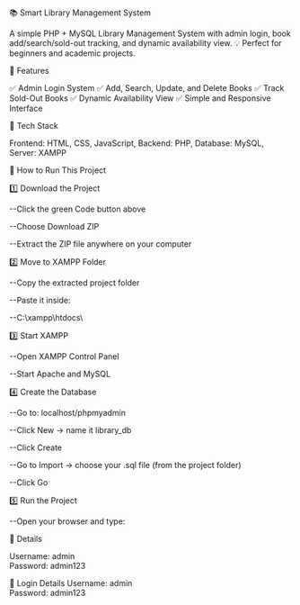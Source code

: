 📚 Smart Library Management System

A simple PHP + MySQL Library Management System with admin login, book add/search/sold-out tracking, and dynamic availability view.
💡 Perfect for beginners and academic projects.

🚀 Features

✅ Admin Login System
✅ Add, Search, Update, and Delete Books
✅ Track Sold-Out Books
✅ Dynamic Availability View
✅ Simple and Responsive Interface

🧠 Tech Stack

Frontend: HTML, CSS, JavaScript, Backend: PHP, Database: MySQL, Server: XAMPP


🧾 How to Run This Project

1️⃣ Download the Project

--Click the green Code button above

--Choose Download ZIP

--Extract the ZIP file anywhere on your computer

2️⃣ Move to XAMPP Folder

--Copy the extracted project folder

--Paste it inside:

--C:\xampp\htdocs\

3️⃣ Start XAMPP

--Open XAMPP Control Panel

--Start Apache and MySQL

4️⃣ Create the Database

--Go to: localhost/phpmyadmin

--Click New → name it library_db

--Click Create

--Go to Import → choose your .sql file (from the project folder)

--Click Go

5️⃣ Run the Project

--Open your browser and type:


🔐 Details

Username: admin  
Password: admin123


🔐 Login Details
Username: admin  
Password: admin123
